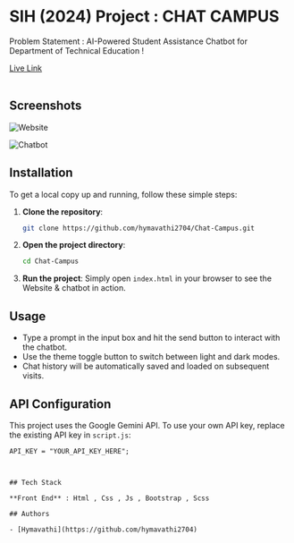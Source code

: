 # SIH (2024) Project : CHAT CAMPUS

Problem Statement : AI-Powered Student Assistance Chatbot for Department of Technical Education !

<a href="https://swapan-code.github.io/Gemini-Chatbot-Frontend-Project/" target="_blank">Live Link</a>
<br>
<br>

## Screenshots


![Website](https://github.com/user-attachments/assets/a515329e-b31c-478b-aafc-5f81b38d2100)

![Chatbot](https://github.com/user-attachments/assets/5496941b-f15e-4964-8147-b5c06cbf98d8)


## Installation

To get a local copy up and running, follow these simple steps:

1. **Clone the repository**:
    ```bash
    git clone https://github.com/hymavathi2704/Chat-Campus.git
    ```
   
2. **Open the project directory**:
    ```bash
    cd Chat-Campus 
    ```

3. **Run the project**:
   Simply open `index.html` in your browser to see the Website & chatbot in action.



## Usage

- Type a prompt in the input box and hit the send button to interact with the chatbot.
- Use the theme toggle button to switch between light and dark modes.
- Chat history will be automatically saved and loaded on subsequent visits.

## API Configuration

This project uses the Google Gemini API. To use your own API key, replace the existing API key in `script.js`:

```.env_sample
API_KEY = "YOUR_API_KEY_HERE"; 



## Tech Stack

**Front End** : Html , Css , Js , Bootstrap , Scss

## Authors

- [Hymavathi](https://github.com/hymavathi2704) 
